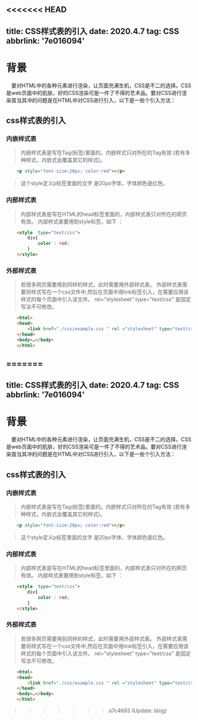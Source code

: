 <<<<<<< HEAD
---
title: CSS样式表的引入
date: 2020.4.7
tag: CSS
abbrlink: '7e016094'
---
# 背景
&emsp;要对HTML中的各种元素进行渲染，让页面充满生机，CSS是不二的选择。CSS是web页面中的肌肤，好的CSS渲染可是一件了不得的艺术品。要对CSS进行渲染首当其冲的问题是在HTML中对CSS进行引入，以下是一些个引入方法：
<!--more-->
## css样式表的引入
### 内嵌样式表
> 内嵌样式表是写在Tag(标签)里面的。内嵌样式只对所在的Tag有效 (若有多种样式，内嵌式会覆盖其它的样式)。
~~~html
    <p style="font-size:20px; color:red"></p>
~~~
>这个style定义p标签里面的文字 是20px字体，字体颜色是红色。

### 内部样式表
> 内部样式表是写在HTML的head标签里面的，内部样式表只对所在的网页有效。
>内部样式表要用到style标签，如下 ：
~~~html
    <style  type="text/css">
        div{
            color : red;
        }
    </style>
~~~

### 外部样式表
>若很多网页需要用到同样的样式，此时需要用外部样式表。
>外部样式表需要将样式写在一个css文件中,然后在页面中用link标签引入，在需要应用该样式的每个页面中引入该文件。
>rel="stylesheet" type="text/css" 是固定写法不可修改。
~~~html
    <html>
    <head>
        <link href="./css/example.css " rel ="stylesheet" type="text/css ">
    </head>
    <body>…</body>
    </html>
~~~
=======
---
title: CSS样式表的引入
date: 2020.4.7
tag: CSS
abbrlink: '7e016094'
---
# 背景
&emsp;要对HTML中的各种元素进行渲染，让页面充满生机，CSS是不二的选择。CSS是web页面中的肌肤，好的CSS渲染可是一件了不得的艺术品。要对CSS进行渲染首当其冲的问题是在HTML中对CSS进行引入，以下是一些个引入方法：
<!--more-->
## css样式表的引入
### 内嵌样式表
> 内嵌样式表是写在Tag(标签)里面的。内嵌样式只对所在的Tag有效 (若有多种样式，内嵌式会覆盖其它的样式)。
~~~html
    <p style="font-size:20px; color:red"></p>
~~~
>这个style定义p标签里面的文字 是20px字体，字体颜色是红色。

### 内部样式表
> 内部样式表是写在HTML的head标签里面的，内部样式表只对所在的网页有效。
>内部样式表要用到style标签，如下 ：
~~~html
    <style  type="text/css">
        div{
            color : red;
        }
    </style>
~~~

### 外部样式表
>若很多网页需要用到同样的样式，此时需要用外部样式表。
>外部样式表需要将样式写在一个css文件中,然后在页面中用link标签引入，在需要应用该样式的每个页面中引入该文件。
>rel="stylesheet" type="text/css" 是固定写法不可修改。
~~~html
    <html>
    <head>
        <link href="./css/example.css " rel ="stylesheet" type="text/css ">
    </head>
    <body>…</body>
    </html>
~~~
>>>>>>> a7c4693 (Update: blog)

